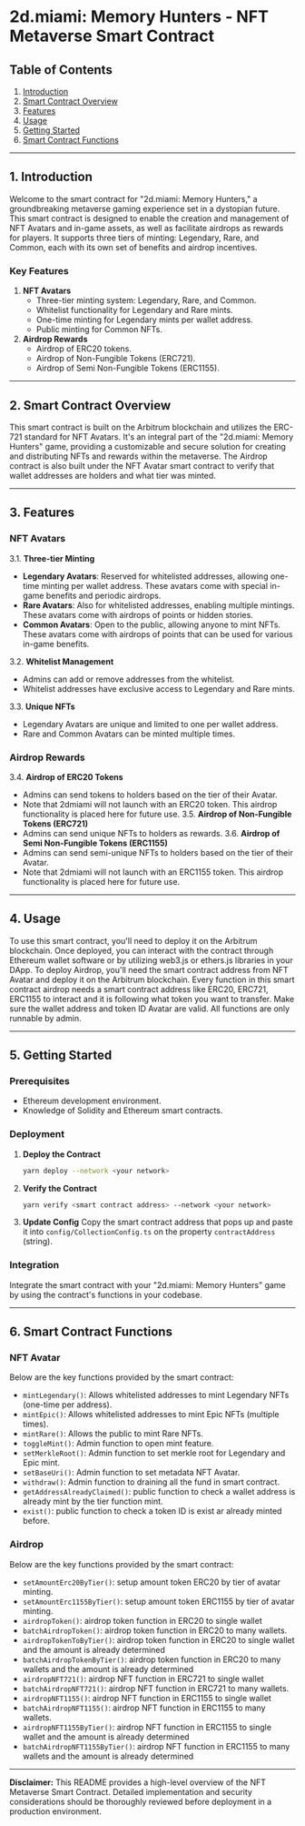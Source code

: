# 2d.miami: Memory Hunters - NFT Metaverse Smart Contract

## Table of Contents
1. [Introduction](#introduction)
2. [Smart Contract Overview](#smart-contract-overview)
3. [Features](#features)
4. [Usage](#usage)
5. [Getting Started](#getting-started)
6. [Smart Contract Functions](#smart-contract-functions)

---

## 1. Introduction

Welcome to the smart contract for "2d.miami: Memory Hunters," a groundbreaking metaverse gaming experience set in a dystopian future. This smart contract is designed to enable the creation and management of NFT Avatars and in-game assets, as well as facilitate airdrops as rewards for players. It supports three tiers of minting: Legendary, Rare, and Common, each with its own set of benefits and airdrop incentives.

### Key Features
1. **NFT Avatars**
    - Three-tier minting system: Legendary, Rare, and Common.
    - Whitelist functionality for Legendary and Rare mints.
    - One-time minting for Legendary mints per wallet address.
    - Public minting for Common NFTs.
2. **Airdrop Rewards**
    - Airdrop of ERC20 tokens.
    - Airdrop of Non-Fungible Tokens (ERC721).
    - Airdrop of Semi Non-Fungible Tokens (ERC1155).

---

## 2. Smart Contract Overview

This smart contract is built on the Arbitrum blockchain and utilizes the ERC-721 standard for NFT Avatars. It's an integral part of the "2d.miami: Memory Hunters" game, providing a customizable and secure solution for creating and distributing NFTs and rewards within the metaverse. The Airdrop contract is also built under the NFT Avatar smart contract to verify that wallet addresses are holders and what tier was minted.

---

## 3. Features

### NFT Avatars
3.1. **Three-tier Minting**
- **Legendary Avatars**: Reserved for whitelisted addresses, allowing one-time minting per wallet address. These avatars come with special in-game benefits and periodic airdrops.
- **Rare Avatars**: Also for whitelisted addresses, enabling multiple mintings. These avatars come with airdrops of points or hidden stories.
- **Common Avatars**: Open to the public, allowing anyone to mint NFTs. These avatars come with airdrops of points that can be used for various in-game benefits.

3.2. **Whitelist Management**
- Admins can add or remove addresses from the whitelist.
- Whitelist addresses have exclusive access to Legendary and Rare mints.

3.3. **Unique NFTs**
- Legendary Avatars are unique and limited to one per wallet address.
- Rare and Common Avatars can be minted multiple times.

### Airdrop Rewards
3.4. **Airdrop of ERC20 Tokens**
- Admins can send tokens to holders based on the tier of their Avatar.
- Note that 2dmiami will not launch with an ERC20 token. This airdrop functionality is placed here for future use.
3.5. **Airdrop of Non-Fungible Tokens (ERC721)**
- Admins can send unique NFTs to holders as rewards.
3.6. **Airdrop of Semi Non-Fungible Tokens (ERC1155)**
- Admins can send semi-unique NFTs to holders based on the tier of their Avatar.
- Note that 2dmiami will not launch with an ERC1155 token. This airdrop functionality is placed here for future use.

---

## 4. Usage

To use this smart contract, you'll need to deploy it on the Arbitrum blockchain. Once deployed, you can interact with the contract through Ethereum wallet software or by utilizing web3.js or ethers.js libraries in your DApp. To deploy Airdrop, you'll need the smart contract address from NFT Avatar and deploy it on the Arbitrum blockchain. Every function in this smart contract airdrop needs a smart contract address like ERC20, ERC721, ERC1155 to interact and it is following what token you want to transfer. Make sure the wallet address and token ID Avatar are valid. All functions are only runnable by admin.

---

## 5. Getting Started

### Prerequisites
- Ethereum development environment.
- Knowledge of Solidity and Ethereum smart contracts.

### Deployment
1. **Deploy the Contract**
    ```bash
    yarn deploy --network <your network>
    ```
2. **Verify the Contract**
    ```bash
    yarn verify <smart contract address> --network <your network>
    ```
3. **Update Config**
    Copy the smart contract address that pops up and paste it into `config/CollectionConfig.ts` on the property `contractAddress` (string).

### Integration
Integrate the smart contract with your "2d.miami: Memory Hunters" game by using the contract's functions in your codebase.

---

## 6. Smart Contract Functions

### NFT Avatar
Below are the key functions provided by the smart contract:
- `mintLegendary()`: Allows whitelisted addresses to mint Legendary NFTs (one-time per address).
- `mintEpic()`: Allows whitelisted addresses to mint Epic NFTs (multiple times).
- `mintRare()`: Allows the public to mint Rare NFTs.
- `toggleMint()`: Admin function to open mint feature.
- `setMerkleRoot()`: Admin function to set merkle root for Legendary and Epic mint.
- `setBaseUri()`: Admin function to set metadata NFT Avatar.
- `withdraw()`: Admin function to draining all the fund in smart contract.
- `getAddressAlreadyClaimed()`: public function to check a wallet address is already mint by the tier function mint.
- `exist()`: public function to check a token ID is exist ar already minted before.

### Airdrop
Below are the key functions provided by the smart contract:
- `setAmountErc20ByTier()`: setup amount token ERC20 by tier of avatar minting.
- `setAmountErc1155ByTier()`: setup amount token ERC1155 by tier of avatar minting.
- `airdropToken()`: airdrop token function in ERC20 to single wallet
- `batchAirdropToken()`: airdrop token function in ERC20 to many wallets.
- `airdropTokenToByTier()`: airdrop token function in ERC20 to single wallet and the amount is already determined
- `batchAirdropTokenByTier()`: airdrop token function in ERC20 to many wallets and the amount is already determined
- `airdropNFT721()`: airdrop NFT function in ERC721 to single wallet
- `batchAirdropNFT721()`: airdrop NFT function in ERC721 to many wallets.
- `airdropNFT1155()`: airdrop NFT function in ERC1155 to single wallet
- `batchAirdropNFT1155()`: airdrop NFT function in ERC1155 to many wallets.
- `airdropNFT1155ByTier()`: airdrop NFT function in ERC1155 to single wallet and the amount is already determined
- `batchAirdropNFT1155ByTier()`: airdrop NFT function in ERC1155 to many wallets and the amount is already determined

---


**Disclaimer:** This README provides a high-level overview of the NFT Metaverse Smart Contract. Detailed implementation and security considerations should be thoroughly reviewed before deployment in a production environment.
